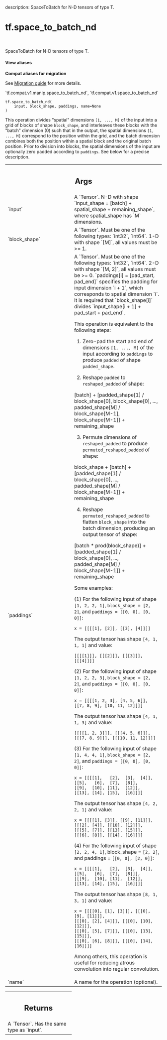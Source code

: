 description: SpaceToBatch for N-D tensors of type T.

<div itemscope itemtype="http://developers.google.com/ReferenceObject">
<meta itemprop="name" content="tf.space_to_batch_nd" />
<meta itemprop="path" content="Stable" />
</div>

# tf.space_to_batch_nd

<!-- Insert buttons and diff -->

<table class="tfo-notebook-buttons tfo-api nocontent" align="left">

</table>



SpaceToBatch for N-D tensors of type T.

<section class="expandable">
  <h4 class="showalways">View aliases</h4>
  <p>
<b>Compat aliases for migration</b>
<p>See
<a href="https://www.tensorflow.org/guide/migrate">Migration guide</a> for
more details.</p>
<p>`tf.compat.v1.manip.space_to_batch_nd`, `tf.compat.v1.space_to_batch_nd`</p>
</p>
</section>

<pre class="devsite-click-to-copy prettyprint lang-py tfo-signature-link">
<code>tf.space_to_batch_nd(
    input, block_shape, paddings, name=None
)
</code></pre>



<!-- Placeholder for "Used in" -->

This operation divides "spatial" dimensions `[1, ..., M]` of the input into a
grid of blocks of shape `block_shape`, and interleaves these blocks with the
"batch" dimension (0) such that in the output, the spatial dimensions
`[1, ..., M]` correspond to the position within the grid, and the batch
dimension combines both the position within a spatial block and the original
batch position.  Prior to division into blocks, the spatial dimensions of the
input are optionally zero padded according to `paddings`.  See below for a
precise description.

<!-- Tabular view -->
 <table class="responsive fixed orange">
<colgroup><col width="214px"><col></colgroup>
<tr><th colspan="2"><h2 class="add-link">Args</h2></th></tr>

<tr>
<td>
`input`
</td>
<td>
A `Tensor`.
N-D with shape `input_shape = [batch] + spatial_shape + remaining_shape`,
where spatial_shape has `M` dimensions.
</td>
</tr><tr>
<td>
`block_shape`
</td>
<td>
A `Tensor`. Must be one of the following types: `int32`, `int64`.
1-D with shape `[M]`, all values must be >= 1.
</td>
</tr><tr>
<td>
`paddings`
</td>
<td>
A `Tensor`. Must be one of the following types: `int32`, `int64`.
2-D with shape `[M, 2]`, all values must be >= 0.
`paddings[i] = [pad_start, pad_end]` specifies the padding for input dimension
`i + 1`, which corresponds to spatial dimension `i`.  It is required that
`block_shape[i]` divides `input_shape[i + 1] + pad_start + pad_end`.

This operation is equivalent to the following steps:

1. Zero-pad the start and end of dimensions `[1, ..., M]` of the
input according to `paddings` to produce `padded` of shape `padded_shape`.

2. Reshape `padded` to `reshaped_padded` of shape:

[batch] +
[padded_shape[1] / block_shape[0],
block_shape[0],
...,
padded_shape[M] / block_shape[M-1],
block_shape[M-1]] +
remaining_shape

3. Permute dimensions of `reshaped_padded` to produce
`permuted_reshaped_padded` of shape:

block_shape +
[batch] +
[padded_shape[1] / block_shape[0],
...,
padded_shape[M] / block_shape[M-1]] +
remaining_shape

4. Reshape `permuted_reshaped_padded` to flatten `block_shape` into the batch
dimension, producing an output tensor of shape:

[batch * prod(block_shape)] +
[padded_shape[1] / block_shape[0],
...,
padded_shape[M] / block_shape[M-1]] +
remaining_shape

Some examples:

(1) For the following input of shape `[1, 2, 2, 1]`, `block_shape = [2, 2]`, and
`paddings = [[0, 0], [0, 0]]`:

```
x = [[[[1], [2]], [[3], [4]]]]
```

The output tensor has shape `[4, 1, 1, 1]` and value:

```
[[[[1]]], [[[2]]], [[[3]]], [[[4]]]]
```

(2) For the following input of shape `[1, 2, 2, 3]`, `block_shape = [2, 2]`, and
`paddings = [[0, 0], [0, 0]]`:

```
x = [[[[1, 2, 3], [4, 5, 6]],
[[7, 8, 9], [10, 11, 12]]]]
```

The output tensor has shape `[4, 1, 1, 3]` and value:

```
[[[[1, 2, 3]]], [[[4, 5, 6]]], [[[7, 8, 9]]], [[[10, 11, 12]]]]
```

(3) For the following input of shape `[1, 4, 4, 1]`, `block_shape = [2, 2]`, and
`paddings = [[0, 0], [0, 0]]`:

```
x = [[[[1],   [2],  [3],  [4]],
[[5],   [6],  [7],  [8]],
[[9],  [10], [11],  [12]],
[[13], [14], [15],  [16]]]]
```

The output tensor has shape `[4, 2, 2, 1]` and value:

```
x = [[[[1], [3]], [[9], [11]]],
[[[2], [4]], [[10], [12]]],
[[[5], [7]], [[13], [15]]],
[[[6], [8]], [[14], [16]]]]
```

(4) For the following input of shape `[2, 2, 4, 1]`, block_shape = `[2, 2]`, and
paddings = `[[0, 0], [2, 0]]`:

```
x = [[[[1],   [2],  [3],  [4]],
[[5],   [6],  [7],  [8]]],
[[[9],  [10], [11],  [12]],
[[13], [14], [15],  [16]]]]
```

The output tensor has shape `[8, 1, 3, 1]` and value:

```
x = [[[[0], [1], [3]]], [[[0], [9], [11]]],
[[[0], [2], [4]]], [[[0], [10], [12]]],
[[[0], [5], [7]]], [[[0], [13], [15]]],
[[[0], [6], [8]]], [[[0], [14], [16]]]]
```

Among others, this operation is useful for reducing atrous convolution into
regular convolution.
</td>
</tr><tr>
<td>
`name`
</td>
<td>
A name for the operation (optional).
</td>
</tr>
</table>



<!-- Tabular view -->
 <table class="responsive fixed orange">
<colgroup><col width="214px"><col></colgroup>
<tr><th colspan="2"><h2 class="add-link">Returns</h2></th></tr>
<tr class="alt">
<td colspan="2">
A `Tensor`. Has the same type as `input`.
</td>
</tr>

</table>

